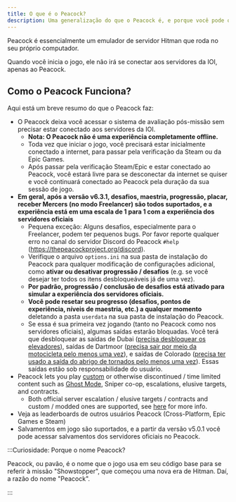 ```yaml
---
title: O que é o Peacock?
description: Uma generalização do que o Peacock é, e porque você pode querer experimentá-lo.
---
```


Peacock é essencialmente um emulador de servidor Hitman que roda no seu próprio computador.

Quando você inicia o jogo, ele não irá se conectar aos servidores da IOI, apenas ao Peacock.

## Como o Peacock Funciona?

Aqui está um breve resumo do que o Peacock faz:

-   O Peacock deixa você acessar o sistema de avaliação pós-missão sem precisar estar conectado aos servidores da IOI.
    -   **Nota: O Peacock não é uma experiência completamente offline.**
    -   Toda vez que iniciar o jogo, você precisará estar inicialmente conectado a internet, para passar pela verificação da Steam ou da Epic Games.
    -   Após passar pela verificação Steam/Epic e estar conectado ao Peacock, você estará livre para se desconectar da internet se quiser e você continuará conectado ao Peacock pela duração da sua sessão de jogo.
-   **Em geral, após a versão v6.3.1, desafios, maestria, progressão, placar, receber Mercers (no modo Freelancer) são todos suportados, e a experiência está em uma escala de 1 para 1 com a experiência dos servidores oficiais**
    -   Pequena exceção: Alguns desafios, especialmente para o Freelancer, podem ter pequenos bugs. Por favor reporte qualquer erro no canal do servidor Discord do Peacock `#help` (https://thepeacockproject.org/discord).
    -   Verifique o arquivo `options.ini` na sua pasta de instalação do Peacock para qualquer modificação de configurações adicional, como **ativar ou desativar progressão / desafios** (e.g. se você desejar ter todos os itens desbloqueáveis já de uma vez).
    -   **Por padrão, progressão / conclusão de desafios está ativado para simular a experiência dos servidores oficiais.**
    -   **Você pode resetar seu progresso (desafios, pontos de experiência, níveis de maestria, etc.) a qualquer momento** deletando a pasta `userdata` na sua pasta de instalação do Peacock.
    -   Se essa é sua primeira vez jogando (tanto no Peacock como nos servidores oficiais), algumas saídas estarão bloquadas. Você terá que desbloquear as saídas de Dubai ([precisa desbloquear os elevadores](https://youtu.be/IEQgRQyQRf8)), saídas de Dartmoor ([precisa sair por meio da motocicleta pelo menos uma vez](https://youtu.be/AJtJZe9jEi8?t=151)), e saídas de Colorado ([precisa ter usado a saída do abrigo de tornados pelo menos uma vez](https://youtu.be/3XKWHrKpXwk?t=140)). Essas saídas estão sob responsabilidade do usuário.
-   Peacock lets you play [custom](../custom-content.md) or otherwise discontinued / time limited content such as [Ghost Mode](../ghost-mode.md), Sniper co-op, escalations, elusive targets, and contracts.
    -   Both official server escalation / elusive targets / contracts and custom / modded ones are supported, see [here](../custom-content.md) for more info.
-   Veja as leaderboards de outros usuários Peacock (Cross-Platform, Epic Games e Steam)
-   Salvamentos em jogo são suportados, e a partir da versão v5.0.1 você pode acessar salvamentos dos servidores oficiais no Peacock.

:::Curiosidade: Porque o nome Peacock?

Peacock, ou pavão, é o nome que o jogo usa em seu código base para se referir à missão "Showstopper", que começou uma nova era de Hitman. Daí, a razão do nome "Peacock".

:::
